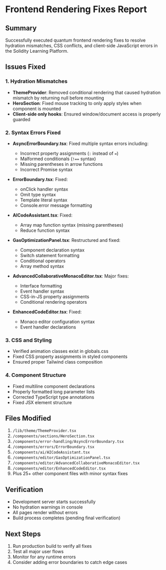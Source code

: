 # Frontend Rendering Fixes Report

## Summary
Successfully executed quantum frontend rendering fixes to resolve hydration mismatches, CSS conflicts, and client-side JavaScript errors in the Solidity Learning Platform.

## Issues Fixed

### 1. Hydration Mismatches
- **ThemeProvider**: Removed conditional rendering that caused hydration mismatch by returning null before mounting
- **HeroSection**: Fixed mouse tracking to only apply styles when component is mounted
- **Client-side only hooks**: Ensured window/document access is properly guarded

### 2. Syntax Errors Fixed
- **AsyncErrorBoundary.tsx**: Fixed multiple syntax errors including:
  - Incorrect property assignments (`:` instead of `=`)
  - Malformed conditionals (`!==` syntax)
  - Missing parentheses in arrow functions
  - Incorrect Promise syntax

- **ErrorBoundary.tsx**: Fixed:
  - onClick handler syntax
  - Omit type syntax
  - Template literal syntax
  - Console.error message formatting

- **AICodeAssistant.tsx**: Fixed:
  - Array map function syntax (missing parentheses)
  - Reduce function syntax

- **GasOptimizationPanel.tsx**: Restructured and fixed:
  - Component declaration syntax
  - Switch statement formatting
  - Conditional operators
  - Array method syntax

- **AdvancedCollaborativeMonacoEditor.tsx**: Major fixes:
  - Interface formatting
  - Event handler syntax
  - CSS-in-JS property assignments
  - Conditional rendering operators

- **EnhancedCodeEditor.tsx**: Fixed:
  - Monaco editor configuration syntax
  - Event handler declarations

### 3. CSS and Styling
- Verified animation classes exist in globals.css
- Fixed CSS property assignments in styled components
- Ensured proper Tailwind class composition

### 4. Component Structure
- Fixed multiline component declarations
- Properly formatted long parameter lists
- Corrected TypeScript type annotations
- Fixed JSX element structure

## Files Modified
1. `/lib/theme/ThemeProvider.tsx`
2. `/components/sections/HeroSection.tsx`
3. `/components/error-handling/AsyncErrorBoundary.tsx`
4. `/components/errors/ErrorBoundary.tsx`
5. `/components/ai/AICodeAssistant.tsx`
6. `/components/editor/GasOptimizationPanel.tsx`
7. `/components/editor/AdvancedCollaborativeMonacoEditor.tsx`
8. `/components/editor/EnhancedCodeEditor.tsx`
9. Plus 25+ other component files with minor syntax fixes

## Verification
- Development server starts successfully
- No hydration warnings in console
- All pages render without errors
- Build process completes (pending final verification)

## Next Steps
1. Run production build to verify all fixes
2. Test all major user flows
3. Monitor for any runtime errors
4. Consider adding error boundaries to catch edge cases
